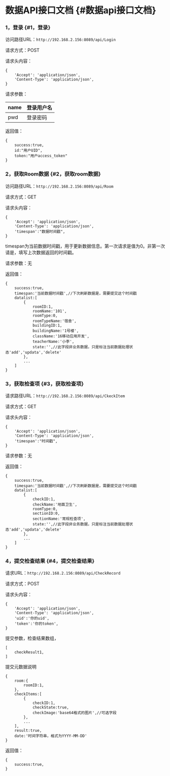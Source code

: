 # 数据API接口文档 {#数据api接口文档}

### 1，登录 {#1，登录}

访问路径URL：`http://192.168.2.156:8089/api/Login`

请求方式：POST

请求头内容：

```
{
    'Accept': 'application/json',
    'Content-Type': 'application/json',
}
```

请求参数：

| name | 登录用户名 |
| :--- | :--- |
| pwd | 登录密码 |

返回值：

```
{
    success:true,
    id:"用户UID",
    token:"用户access_token"
}
```

### 2，获取Room数据 {#2，获取room数据}

访问路径URL：`http://192.168.2.156:8089/api/Room`

请求方式：GET

请求头内容：

```
{
    'Accept': 'application/json',
    'Content-Type': 'application/json',
    'timespan':"数据时间戳",
}
```

timespan为当前数据时间戳，用于更新数据信息。第一次请求是值为0。非第一次请是，填写上次数据返回的时间戳。

请求参数：无

返回值：

```
{
    success:true,
    timespan:'当前数据时间戳',//下次刷新数据是，需要提交这个时间戳
    datalist:[
        {
            roomID:1,
            roomName:'101',
            roomType:0,
            roomTypeName:'宿舍',
            buildingID:1,
            buildingName:'1号楼',
            className:'16移动应用开发',
            teacherName:'小李',
            state:'',//此字段非业务数据，只是标注当前数据处理状态'add','updata','delete'
        },
        ...
    ]
}
```

### 3，获取检查项 {#3，获取检查项}

请求路径URL：`http://192.168.2.156:8089/api/CkeckItem`

请求方式：GET

请求头内容：

```
{
    'Accept': 'application/json',
    'Content-Type': 'application/json',
    'timespan':"时间戳",
}
```

请求参数：无

返回值：

```
{
    success:true,
    timespan:'当前数据时间戳',//下次刷新数据是，需要提交这个时间戳
    datalist:[
        {
            checkID:1,
            checkName:'地面卫生',
            roomType:0,
            sectionID:0,
            sectionName:'常规检查项',
            state:'',//此字段非业务数据，只是标注当前数据处理状态'add','updata','delete'
        },
        ...
    ]
}
```

### 4，提交检查结果 {#4，提交检查结果}

请求URL：`http://192.168.2.156:8089/api/CheckRecord`

请求方式：POST

请求头内容：

```
{
    'Accept': 'application/json',
    'Content-Type': 'application/json',
    'uid':'你的uid',
    'token':'你的token',
}
```

提交参数，检查结果数组，

```
[
    checkResult1,
]
```

提交元数据说明

```
{
    room:{
        roomID:1,
    },
    checkItems:[
        {
            checkID:1,
            checkState:true,
            checkImage:'base64格式的图片',//可选字段
        },
        ...
    ],
    result:true,
    date:'时间字符串，格式为YYYY-MM-DD'
}
```

返回值：

```
{
    success:true,
}
```




